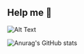 ## Help me 👋

![Alt Text](https://webelement.ru/old_webelement/mailing/images/2016.07.22/1/201607220003.gif)

![Anurag's GitHub stats](https://github-readme-stats.vercel.app/api?username=XRS0&show_icons=true&theme=gotham|100x100)

<!--
**XRS0/XRS0** is a ✨ _special_ ✨ repository because its `README.md` (this file) appears on your GitHub profile.

Here are some ideas to get you started:

- 🔭 I’m currently working on ...
- 🌱 I’m currently learning ...
- 👯 I’m looking to collaborate on ...
- 🤔 I’m looking for help with ...
- 💬 Ask me about ...
- 📫 How to reach me: ...
- 😄 Pronouns: ...
- ⚡ Fun fact: ...
-->
